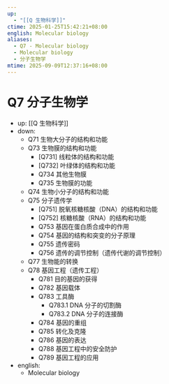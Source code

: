 ```yaml
---
up:
  - "[[Q 生物科学]]"
ctime: 2025-01-25T15:42:21+08:00
english: Molecular biology
aliases:
  - Q7 - Molecular biology
  - Molecular biology
  - 分子生物学
mtime: 2025-09-09T12:37:16+08:00
---
```


# Q7 分子生物学

- up: [[Q 生物科学]]
- down:
	- Q71 生物大分子的结构和功能
	- Q73 生物膜的结构和功能
		- [Q731] 线粒体的结构和功能
		- [Q732] 叶绿体的结构和功能
		- Q734 其他生物膜
		- Q735 生物膜的功能
	- Q74 生物小分子的结构和功能
	- Q75 分子遗传学
		- [Q751] 脱氧核糖核酸（DNA）的结构和功能
		- [Q752] 核糖核酸（RNA）的结构和功能
		- Q753 基因在蛋白质合成中的作用
		- Q754 基因的结构和突变的分子原理
		- Q755 遗传密码
		- Q756 遗传的调节控制（遗传代谢的调节控制）
	- Q77 生物能的转换
	- Q78 基因工程（遗传工程）
		- Q781 目的基因的获得
		- Q782 基因载体
		- Q783 工具酶
			- Q783.1 DNA 分子的切割酶
			- Q783.2 DNA 分子的连接酶
		- Q784 基因的重组
		- Q785 转化及克隆
		- Q786 基因的表达
		- Q788 基因工程中的安全防护
		- Q789 基因工程的应用
- english:
	- Molecular biology
